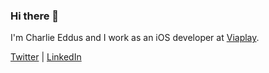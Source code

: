 ### Hi there 👋
I'm Charlie Eddus and I work as an iOS developer at [Viaplay](https://apps.apple.com/se/app/viaplay/id409702778).

[Twitter](https://twitter.com/charlieeddus) | [LinkedIn](https://www.linkedin.com/in/charlieeddus)
